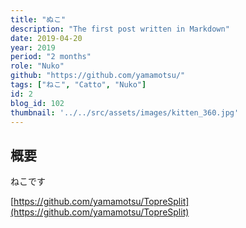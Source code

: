 ```yaml
---
title: "ぬこ"
description: "The first post written in Markdown"
date: 2019-04-20
year: 2019
period: "2 months"
role: "Nuko"
github: "https://github.com/yamamotsu/"
tags: ["ねこ", "Catto", "Nuko"]
id: 2
blog_id: 102
thumbnail: '../../src/assets/images/kitten_360.jpg'
---
```


## 概要
ねこです

[https://github.com/yamamotsu/TopreSplit](https://github.com/yamamotsu/TopreSplit)
